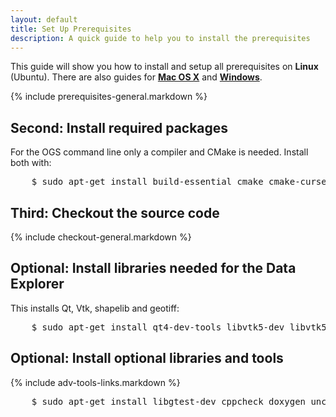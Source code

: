 ```yaml
---
layout: default
title: Set Up Prerequisites
description: A quick guide to help you to install the prerequisites
---
```


<p class="intro">This guide will show you how to install and setup all prerequisites on <strong>Linux</strong> (Ubuntu). There are also guides for <strong><a href="{{site.baseurl}}/mac-prerequisites">Mac OS X</a></strong> and <strong><a href="{{site.baseurl}}/win-prerequisites">Windows</a></strong>.</p>

{% include prerequisites-general.markdown %}

## <span class="step">Second:</span> Install required packages ##

For the OGS command line only a compiler and CMake is needed. Install both with:

<pre class="terminal bootcamp">
    <span class="codeline">$ sudo apt-get install build-essential cmake cmake-curses-gui<span>This installs CMake and its curses gui (ccmake)</span></span>
</pre>

## <span class="step">Third:</span> Checkout the source code ##

{% include checkout-general.markdown %}

## <span class="step">Optional:</span> Install libraries needed for the Data Explorer ##

This installs Qt, Vtk, shapelib and geotiff:

<pre class="terminal bootcamp">
    <span class="codeline">$ sudo apt-get install qt4-dev-tools libvtk5-dev libvtk5-qt4-dev libnetcdf-dev libshp-dev libgeotiff-dev<span>This installs the libraries through the package manager</span></span>
</pre>

## <span class="step">Optional:</span> Install optional libraries and tools ##

{% include adv-tools-links.markdown %}

<pre class="terminal bootcamp">
    <span class="codeline">$ sudo apt-get install libgtest-dev cppcheck doxygen uncrustify<span>This installs libraries through the package manager</span></span>
</pre>

